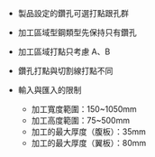 - 製品設定的鑽孔可選打點跟孔群

- 加工區域型鋼類型先保持只有鑽孔

- 加工區域打點只考慮 A、B

- 鑽孔打點與切割線打點不同

- 輸入與匯入的限制
  - 加工寬度範圍：150~1050mm
  - 加工高度範圍：75~500mm
  - 加工的最大厚度（腹板）：35mm
  - 加工的最大厚度（翼板）：80mm
